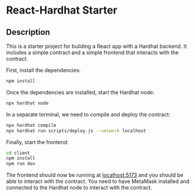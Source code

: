 # React-Hardhat Starter

## Description

This is a starter project for building a React app with a Hardhat backend. It includes a simple contract and a simple frontend that interacts with the contract.

First, install the dependencies:

```bash
npm install
```

Once the dependencies are installed, start the Hardhat node:

```bash
npx hardhat node
```

In a separate terminal, we need to compile and deploy the contract:

```bash
npx hardhat compile
npx hardhat run scripts/deploy.js --network localhost
```

Finally, start the frontend:

```bash
cd client
npm install
npm run dev
```

The frontend should now be running at [localhost:5173](http://localhost:5173) and you should be able to interact with the contract. You need to have MetaMask installed and connected to the Hardhat node to interact with the contract.
